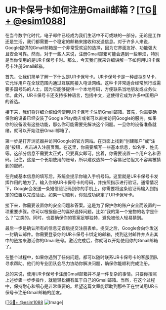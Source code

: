 # UR卡保号卡如何注册Gmail邮箱？[[TG💪+ @esim1088](https://t.me/s/esim1088)]

在当今数字化时代，电子邮件已经成为我们生活中不可或缺的一部分。无论是工作还是生活，我们都需要一个稳定的邮箱来接收和发送信息。对于许多人来说，Google提供的Gmail邮箱是一个非常受欢迎的选择，因为它界面友好、功能强大且安全可靠。然而，对于一些人来说，注册Gmail邮箱可能会遇到一些麻烦，特别是当你使用的是UR卡保号卡时。那么，今天我们就来详细讲解一下如何用UR卡保号卡注册Gmail邮箱。

首先，让我们简单了解一下什么是UR卡保号卡。UR卡保号卡是一种虚拟SIM卡，它允许用户在全球范围内通过互联网接入电话网络。这种卡非常适合经常旅行或需要多国号码的人士，因为它能够提供一个本地号码，方便联系当地朋友或业务伙伴。此外，UR卡保号卡还支持多种语言，包括中文，这使得它成为许多中国用户的首选。

接下来，我们将详细介绍如何使用UR卡保号卡注册Gmail邮箱。首先，你需要确保你的设备已经安装了Google Play商店或者可以直接访问Google的服务。如果你的设备没有这些功能，那么你可能需要先解决这个问题。一旦你的设备准备就绪，就可以开始注册Gmail邮箱了。

第一步是打开浏览器并访问Google的官方网站。在页面上找到“创建账户”或“注册”按钮，点击进入注册页面。在这里，你需要填写一些基本信息，如名字、姓氏等。这部分信息不需要太正式，只要真实即可。接着，你需要设置一个用户名和密码。记住，这是一个长期使用的账号，所以建议选择一个容易记忆但又不容易被猜到的密码。

在完成基本信息的填写后，系统会提示你输入手机号码。这里就是UR卡保号卡发挥作用的地方了。输入你的UR卡保号卡的号码，并按照指示进行验证。通常情况下，Google会发送一条短信验证码到你的手机上，你需要将这条验证码输入到指定的位置以完成验证。如果一切顺利，你就成功绑定了UR卡保号卡。

接下来，你需要设置你的安全问题和答案。这是为了保护你的账户安全而设置的一项重要步骤。你可以根据自己的喜好选择问题，比如“我的第一个宠物的名字是什么？”之类的。同时，也要确保你的答案足够独特，避免被他人轻易猜到。

最后一步是确认所有的信息无误后提交注册表单。提交之后，Google会向你发送一封确认邮件。你需要登录你的UR卡保号卡绑定的邮箱，找到这封邮件并点击其中的链接来激活你的Gmail账号。激活完成后，你就可以开始使用你的Gmail邮箱了。

在整个过程中，如果你遇到了任何问题，都可以随时联系UR卡保号卡的客服团队寻求帮助。他们的专业团队会尽力协助你解决问题，确保你能顺利完成注册。

总的来说，使用UR卡保号卡注册Gmail邮箱并不是一件复杂的事情。只要你按照上述步骤一步步操作，就能轻松拥有属于自己的Gmail邮箱。当然，在这个过程中，保持耐心和细心是非常重要的。希望这篇文章能帮助到那些正在尝试用UR卡保号卡注册Gmail邮箱的朋友。

[[TG💪+ @esim1088](https://t.me/s/esim1088) ![Image](https://i.postimg.cc/4NQfJmqS/Snipaste-2025-05-13-00-14-12.png)]